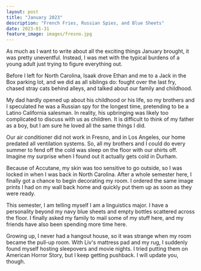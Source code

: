 ```yaml
---
layout: post
title: "January 2023"
description: "French Fries, Russian Spies, and Blue Sheets"
date: 2023-01-31
feature_image: images/fresno.jpg
---
```


As much as I want to write about all the exciting things January brought, it was pretty uneventful. Instead, I was met with the typical burdens of a young adult just trying to figure everything out. 

<!--more-->

Before I left for North Carolina, Isaak drove Ethan and me to a Jack in the Box parking lot, and we did as all siblings do: fought over the last fry, chased stray cats behind alleys, and talked about our family and childhood. 

My dad hardly opened up about his childhood or his life, so my brothers and I speculated he was a Russian spy for the longest time, pretending to be a Latino California salesman. In reality, his upbringing was likely too complicated to discuss with us as children. It is difficult to think of my father as a boy, but I am sure he loved all the same things I did.

Our air conditioner did not work in Fresno, and in Los Angeles, our home predated all ventilation systems. So, all my brothers and I could do every summer to fend off the cold was sleep on the floor with our shirts off. Imagine my surprise when I found out it actually gets cold in Durham. 

Because of Accutane, my skin was too sensitive to go outside, so I was locked in when I was back in North Carolina. After a whole semester here, I finally got a chance to begin decorating my room. I ordered the same image prints I had on my wall back home and quickly put them up as soon as they were ready. 

This semester, I am telling myself I am a linguistics major. I have a personality beyond my navy blue sheets and empty bottles scattered across the floor. I finally asked my family to mail some of my stuff here, and my friends have also been spending more time here. 

Growing up, I never had a hangout house, so it was strange when my room became the pull-up room. With Liv's mattress pad and my rug, I suddenly found myself hosting sleepovers and movie nights. I tried putting them on American Horror Story, but I keep getting pushback. I will update you, though. 
